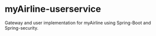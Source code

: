 # myAirline-userservice
Gateway and user implementation for myAirline using Spring-Boot and Spring-security.
